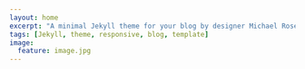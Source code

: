 ```yaml
---
layout: home
excerpt: "A minimal Jekyll theme for your blog by designer Michael Rose."
tags: [Jekyll, theme, responsive, blog, template]
image:
  feature: image.jpg
---
```

